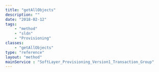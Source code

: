 ```yaml
---
title: "getAllObjects"
description: ""
date: "2018-02-12"
tags:
    - "method"
    - "sldn"
    - "Provisioning"
classes:
    - "getAllObjects"
type: "reference"
layout: "method"
mainService : "SoftLayer_Provisioning_Version1_Transaction_Group"
---
```

